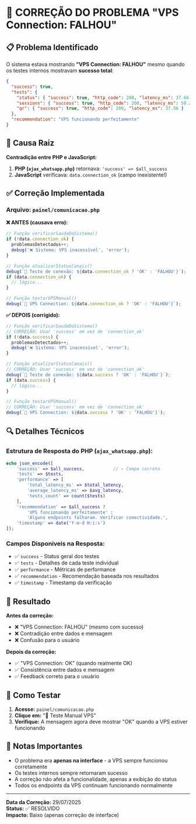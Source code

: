 # 🔧 CORREÇÃO DO PROBLEMA "VPS Connection: FALHOU"

## 📋 **Problema Identificado**

O sistema estava mostrando **"VPS Connection: FALHOU"** mesmo quando os testes internos mostravam **sucesso total**:

```json
{
  "success": true,
  "tests": {
    "status": { "success": true, "http_code": 200, "latency_ms": 37.66 },
    "sessions": { "success": true, "http_code": 200, "latency_ms": 50.22 },
    "qr": { "success": true, "http_code": 200, "latency_ms": 37.56 }
  },
  "recommendation": "VPS funcionando perfeitamente"
}
```

## 🐛 **Causa Raiz**

**Contradição entre PHP e JavaScript:**

1. **PHP (`ajax_whatsapp.php`)** retornava: `'success' => $all_success`
2. **JavaScript** verificava: `data.connection_ok` (campo inexistente!)

## ✅ **Correção Implementada**

### **Arquivo: `painel/comunicacao.php`**

**❌ ANTES (causava erro):**
```javascript
// Função verificarSaudeDoSistema()
if (!data.connection_ok) {
  problemasDetectados++;
  debug('❌ Sistema: VPS inacessível', 'error');
}

// Função atualizarStatusCanais()
debug(`📡 Teste de conexão: ${data.connection_ok ? 'OK' : 'FALHOU'}`);
if (data.connection_ok) {
  // lógica...
}

// Função testarVPSManual()
debug(`📡 VPS Connection: ${data.connection_ok ? 'OK' : 'FALHOU'}`);
```

**✅ DEPOIS (corrigido):**
```javascript
// Função verificarSaudeDoSistema()
// CORREÇÃO: Usar 'success' em vez de 'connection_ok'
if (!data.success) {
  problemasDetectados++;
  debug('❌ Sistema: VPS inacessível', 'error');
}

// Função atualizarStatusCanais()
// CORREÇÃO: Usar 'success' em vez de 'connection_ok'
debug(`📡 Teste de conexão: ${data.success ? 'OK' : 'FALHOU'}`);
if (data.success) {
  // lógica...
}

// Função testarVPSManual()
// CORREÇÃO: Usar 'success' em vez de 'connection_ok'
debug(`📡 VPS Connection: ${data.success ? 'OK' : 'FALHOU'}`);
```

## 🔍 **Detalhes Técnicos**

### **Estrutura de Resposta do PHP (`ajax_whatsapp.php`):**
```php
echo json_encode([
    'success' => $all_success,           // ← Campo correto
    'tests' => $tests,
    'performance' => [
        'total_latency_ms' => $total_latency,
        'average_latency_ms' => $avg_latency,
        'tests_count' => count($tests)
    ],
    'recommendation' => $all_success ? 
        'VPS funcionando perfeitamente' : 
        'Alguns endpoints falharam. Verificar conectividade.',
    'timestamp' => date('Y-m-d H:i:s')
]);
```

### **Campos Disponíveis na Resposta:**
- ✅ `success` - Status geral dos testes
- ✅ `tests` - Detalhes de cada teste individual
- ✅ `performance` - Métricas de performance
- ✅ `recommendation` - Recomendação baseada nos resultados
- ✅ `timestamp` - Timestamp da verificação

## 🎯 **Resultado**

**Antes da correção:**
- ❌ "VPS Connection: FALHOU" (mesmo com sucesso)
- ❌ Contradição entre dados e mensagem
- ❌ Confusão para o usuário

**Depois da correção:**
- ✅ "VPS Connection: OK" (quando realmente OK)
- ✅ Consistência entre dados e mensagem
- ✅ Feedback correto para o usuário

## 🧪 **Como Testar**

1. **Acesse:** `painel/comunicacao.php`
2. **Clique em:** "📡 Teste Manual VPS"
3. **Verifique:** A mensagem agora deve mostrar "OK" quando a VPS estiver funcionando

## 📝 **Notas Importantes**

- O problema era **apenas na interface** - a VPS sempre funcionou corretamente
- Os testes internos sempre retornaram sucesso
- A correção não afeta a funcionalidade, apenas a exibição do status
- Todos os endpoints da VPS continuam funcionando normalmente

---

**Data da Correção:** 29/07/2025  
**Status:** ✅ RESOLVIDO  
**Impacto:** Baixo (apenas correção de interface) 